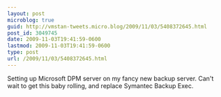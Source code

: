 ```yaml
---
layout: post
microblog: true
guid: http://vmstan-tweets.micro.blog/2009/11/03/5408372645.html
post_id: 3049745
date: 2009-11-03T19:41:59-0600
lastmod: 2009-11-03T19:41:59-0600
type: post
url: /2009/11/03/5408372645.html
---
```

Setting up Microsoft DPM server on my fancy new backup server. Can't wait to get this baby rolling, and replace Symantec Backup Exec.
